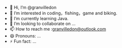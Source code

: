 - 👋 Hi, I’m @granvilledon
- 👀 I’m interested in coding，fishing，game and biking.
- 🌱 I’m currently learning Java.
- 💞️ I’m looking to collaborate on ...
- 📫 How to reach me :granvilledon@outlook.com
- 😄 Pronouns: ...
- ⚡ Fun fact: ...

<!---
granvilledon/granvilledon is a ✨ special ✨ repository because its `README.md` (this file) appears on your GitHub profile.
You can click the Preview link to take a look at your changes.
--->
